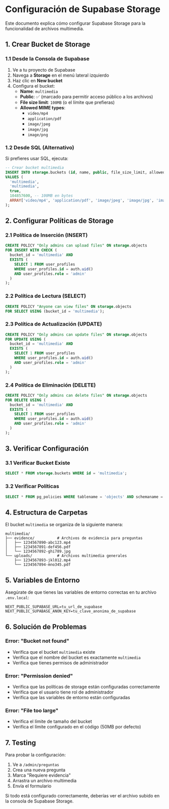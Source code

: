 # Configuración de Supabase Storage

Este documento explica cómo configurar Supabase Storage para la funcionalidad de archivos multimedia.

## 1. Crear Bucket de Storage

### 1.1 Desde la Consola de Supabase

1. Ve a tu proyecto de Supabase
2. Navega a **Storage** en el menú lateral izquierdo
3. Haz clic en **New bucket**
4. Configura el bucket:
   - **Name**: `multimedia`
   - **Public**: ✅ (marcado para permitir acceso público a los archivos)
   - **File size limit**: `100MB` (o el límite que prefieras)
   - **Allowed MIME types**: 
     - `video/mp4`
     - `application/pdf`
     - `image/jpeg`
     - `image/jpg`
     - `image/png`

### 1.2 Desde SQL (Alternativo)

Si prefieres usar SQL, ejecuta:

```sql
-- Crear bucket multimedia
INSERT INTO storage.buckets (id, name, public, file_size_limit, allowed_mime_types)
VALUES (
  'multimedia',
  'multimedia',
  true,
  104857600, -- 100MB en bytes
  ARRAY['video/mp4', 'application/pdf', 'image/jpeg', 'image/jpg', 'image/png']
);
```

## 2. Configurar Políticas de Storage

### 2.1 Política de Inserción (INSERT)

```sql
CREATE POLICY "Only admins can upload files" ON storage.objects
FOR INSERT WITH CHECK (
  bucket_id = 'multimedia' AND
  EXISTS (
    SELECT 1 FROM user_profiles 
    WHERE user_profiles.id = auth.uid() 
    AND user_profiles.role = 'admin'
  )
);
```

### 2.2 Política de Lectura (SELECT)

```sql
CREATE POLICY "Anyone can view files" ON storage.objects
FOR SELECT USING (bucket_id = 'multimedia');
```

### 2.3 Política de Actualización (UPDATE)

```sql
CREATE POLICY "Only admins can update files" ON storage.objects
FOR UPDATE USING (
  bucket_id = 'multimedia' AND
  EXISTS (
    SELECT 1 FROM user_profiles 
    WHERE user_profiles.id = auth.uid() 
    AND user_profiles.role = 'admin'
  )
);
```

### 2.4 Política de Eliminación (DELETE)

```sql
CREATE POLICY "Only admins can delete files" ON storage.objects
FOR DELETE USING (
  bucket_id = 'multimedia' AND
  EXISTS (
    SELECT 1 FROM user_profiles 
    WHERE user_profiles.id = auth.uid() 
    AND user_profiles.role = 'admin'
  )
);
```

## 3. Verificar Configuración

### 3.1 Verificar Bucket Existe

```sql
SELECT * FROM storage.buckets WHERE id = 'multimedia';
```

### 3.2 Verificar Políticas

```sql
SELECT * FROM pg_policies WHERE tablename = 'objects' AND schemaname = 'storage';
```

## 4. Estructura de Carpetas

El bucket `multimedia` se organiza de la siguiente manera:

```
multimedia/
├── evidence/          # Archivos de evidencia para preguntas
│   ├── 1234567890-abc123.mp4
│   ├── 1234567891-def456.pdf
│   └── 1234567892-ghi789.jpg
└── uploads/           # Archivos multimedia generales
    ├── 1234567893-jkl012.mp4
    └── 1234567894-mno345.pdf
```

## 5. Variables de Entorno

Asegúrate de que tienes las variables de entorno correctas en tu archivo `.env.local`:

```env
NEXT_PUBLIC_SUPABASE_URL=tu_url_de_supabase
NEXT_PUBLIC_SUPABASE_ANON_KEY=tu_clave_anonima_de_supabase
```

## 6. Solución de Problemas

### Error: "Bucket not found"
- Verifica que el bucket `multimedia` existe
- Verifica que el nombre del bucket es exactamente `multimedia`
- Verifica que tienes permisos de administrador

### Error: "Permission denied"
- Verifica que las políticas de storage están configuradas correctamente
- Verifica que el usuario tiene rol de administrador
- Verifica que las variables de entorno están configuradas

### Error: "File too large"
- Verifica el límite de tamaño del bucket
- Verifica el límite configurado en el código (50MB por defecto)

## 7. Testing

Para probar la configuración:

1. Ve a `/admin/preguntas`
2. Crea una nueva pregunta
3. Marca "Requiere evidencia"
4. Arrastra un archivo multimedia
5. Envía el formulario

Si todo está configurado correctamente, deberías ver el archivo subido en la consola de Supabase Storage.
